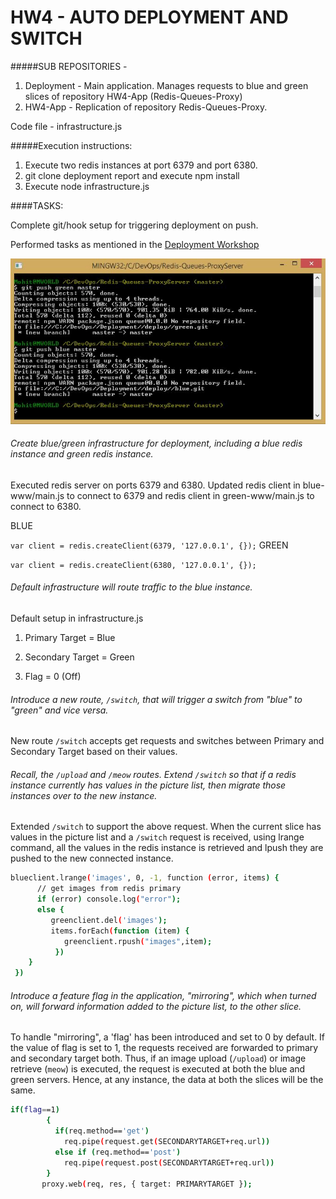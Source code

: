 # HW4 - AUTO DEPLOYMENT AND SWITCH

#####SUB REPOSITORIES -

1. Deployment - Main application. Manages requests to blue and green slices of repository HW4-App (Redis-Queues-Proxy)
2. HW4-App - Replication of repository Redis-Queues-Proxy. 

Code file - infrastructure.js

#####Execution instructions:

1. Execute two redis instances at port 6379 and port 6380.
2. git clone deployment report and execute npm install
3. Execute node infrastructure.js

####TASKS:

Complete git/hook setup for triggering deployment on push.

Performed tasks as mentioned in the [Deployment Workshop]

![image1](/images/bluegreeninfrastructure.JPG)

###### Create blue/green infrastructure for deployment, including a blue redis instance and green redis instance.

Executed redis server on ports 6379 and 6380.
Updated redis client in blue-www/main.js to connect to 6379 and redis client in green-www/main.js to connect to 6380.

BLUE

`var client = redis.createClient(6379, '127.0.0.1', {});`
GREEN

`var client = redis.createClient(6380, '127.0.0.1', {});`


###### Default infrastructure will route traffic to the blue instance.

Default setup in infrastructure.js

1. Primary Target = Blue

2. Secondary Target = Green

3. Flag = 0 (Off)

###### Introduce a new route, `/switch`, that will trigger a switch from "blue" to "green" and vice versa.

New route `/switch` accepts get requests and switches between Primary and Secondary Target based on their values.

###### Recall, the `/upload` and `/meow` routes.  Extend `/switch` so that if a redis instance currently has values in the picture list, then migrate those instances over to the new instance.

Extended `/switch` to support the above request. When the current slice has values in the picture list and a `/switch` request is received, using lrange command, all the values in the redis instance is retrieved and lpush they are pushed to the new connected instance.


```sh
blueclient.lrange('images', 0, -1, function (error, items) { 
      // get images from redis primary 
      if (error) console.log("error");
      else {
         greenclient.del('images');
         items.forEach(function (item) {
            greenclient.rpush("images",item);
          })
    }
 }) 

```

###### Introduce a feature flag in the application, "mirroring", which when turned on, will forward information added to the picture list, to the other slice.

To handle "mirroring", a 'flag' has been introduced and set to 0 by default. If the value of flag is set to 1, the requests received are forwarded to primary and secondary target both. Thus, if an image upload (`/upload`) or image retrieve (`meow`) is executed, the request is executed at both the blue and green servers. Hence, at any instance, the data at both the slices will be the same.

```sh
if(flag==1)
        {
          if(req.method=='get')
            req.pipe(request.get(SECONDARYTARGET+req.url))
          else if (req.method=='post')
            req.pipe(request.post(SECONDARYTARGET+req.url))
        }
       proxy.web(req, res, { target: PRIMARYTARGET });
```


[Deployment Workshop]: https://github.com/CSC-DevOps/Deployment
